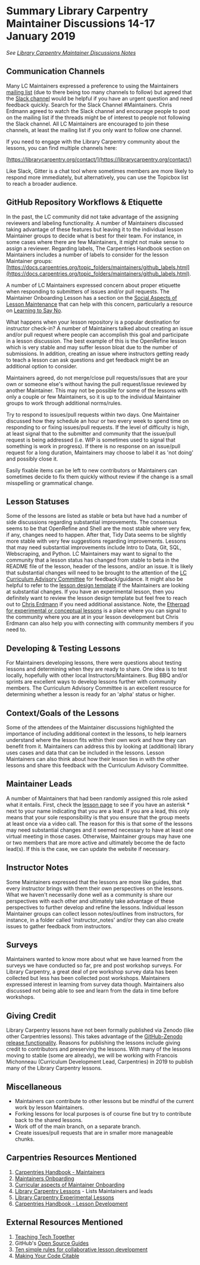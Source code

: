 # Summary Library Carpentry Maintainer Discussions 14-17 January 2019
_See [Library Carpentry Maintainer Discussions Notes](https://pad.carpentries.org/lc-maintainers)_

## Communication Channels
Many LC Maintainers expressed a preference to using the Maintainers [mailing list](https://carpentries.topicbox.com/groups/maintainers) (due to there being too many channels to follow) but agreed that the [Slack channel](https://carpentries.slack.com/?redir=%2Fmessages%2FC8H5LN44V%2Fdetails%2F) would be helpful if you have an urgent question and need feedback quickly. Search for the Slack Channel #Maintainers. Chris Erdmann agreed to watch the Slack channel and encourage people to post on the mailing list if the threads might be of interest to people not following the Slack channel. All LC Maintainers are encouraged to join these channels, at least the mailing list if you only want to follow one channel.

If you need to engage with the Library Carpentry community about the lessons, you can find multiple channels here:

[https://librarycarpentry.org/contact/](https://librarycarpentry.org/contact/)

Like Slack, Gitter is a chat tool where sometimes members are more likely to respond more immediately, but alternatively, you can use the Topicbox list to reach a broader audience.


## GitHub Repository Workflows & Etiquette
In the past, the LC community did not take advantage of the assigning reviewers and labeling functionality.  A number of Maintainers discussed taking advantage of these features but leaving it to the individual lesson Maintainer groups to decide what is best for their team. For instance, in some cases where there are few Maintainers, it might not make sense to assign a reviewer. Regarding labels, The Carpentries Handbook section on Maintainers includes a number of labels to consider for the lesson Maintainer groups: [https://docs.carpentries.org/topic_folders/maintainers/github_labels.html](https://docs.carpentries.org/topic_folders/maintainers/github_labels.html).

A number of LC Maintainers expressed concern about proper etiquette when responding to submitters of issues and/or pull requests. The Maintainer Onboarding Lesson has a section on the [Social Aspects of Lesson Maintenance](https://carpentries.github.io/maintainer-onboarding/aio.html#preparatory-homework-3) that can help with this concern, particularly a resource on [Learning to Say No](https://opensource.guide/best-practices/#learning-to-say-no).

What happens when your lesson repository is a popular destination for instructor check-in? A number of Maintainers talked about creating an issue and/or pull request where people can accomplish this goal and participate in a lesson discussion. The best example of this is the OpenRefine lesson which is very stable and may suffer lesson bloat due to the number of submissions. In addition, creating an issue where instructors getting ready to teach a lesson can ask questions and get feedback might be an additional option to consider.

Maintainers agreed, do not merge/close pull requests/issues that are your own or someone else's without having the pull request/issue reviewed by another Maintainer. This may not be possible for some of the lessons with only a couple or few Maintainers, so it is up to the individual Maintainer groups to work through additional norms/rules.

Try to respond to issues/pull requests within two days. One Maintainer discussed how they schedule an hour or two every week to spend time on responding to or fixing issues/pull requests. If the level of difficulty is high, at least signal that to the submitter and community that the issue/pull request is being addressed (i.e. WIP is sometimes used to signal that something is work in progress). If there is no response on an issue/pull request for a long duration, Maintainers may choose to label it as 'not doing' and possibly close it.

Easily fixable items can be left to new contributors or Maintainers can sometimes decide to fix them quickly without review if the change is a small misspelling or grammatical change.


## Lesson Statuses
Some of the lessons are listed as stable or beta but have had a number of side discussions regarding substantial improvements. The consensus seems to be that OpenRefine and Shell are the most stable where very few, if any, changes need to happen. After that, Tidy Data seems to be slightly more stable with very few suggestions regarding improvements. Lessons that may need substantial improvements include Intro to Data, Git, SQL, Webscraping, and Python. LC Maintainers may want to signal to the community that a lesson status has changed from stable to beta in the README file of the lesson, header of the lessons, and/or an issue. It is likely that substantial changes will need to be brought to the attention of the [LC Curriculum Advisory Committee](https://librarycarpentry.org/cac/) for feedback/guidance. It might also be helpful to refer to the [lesson design template](http://carpentries.github.io/lesson-example/) if the Maintainers are looking at substantial changes. If you have an experimental lesson, then you definitely want to review the lesson design template but feel free to reach out to [Chris Erdmann](mailto:chris@carpentries.org) if you need additional assistance. Note, the [Etherpad for experimental or conceptual lessons](https://pad.carpentries.org/lc-experimental-lessons) is a place where you can signal to the community where you are at in your lesson development but Chris Erdmann can also help you with connecting with community members if you need to.

## Developing & Testing Lessons
For Maintainers developing lessons, there were questions about testing lessons and determining when they are ready to share. One idea is to test locally, hopefully with other local Instructors/Maintainers. Bug BBQ and/or sprints are excellent ways to develop lessons further with community members.  The Curriculum Advisory Committee is an excellent resource for determining whether a lesson is ready for an 'alpha' status or higher.

## Context/Goals of the Lessons
Some of the attendees of the Maintainer discussions highlighted the importance of including additional context in the lessons, to help learners understand where the lesson fits within their own work and how they can benefit from it. Maintainers can address this by looking at (additional) library uses cases and data that can be included in the lessons. Lesson Maintainers can also think about how their lesson ties in with the other lessons and share this feedback with the Curriculum Advisory Committee.

## Maintainer Leads
A number of Maintainers that had been randomly assigned this role asked what it entails. First, check the [lesson page](https://librarycarpentry.org/lessons/) to see if you have an asterisk * next to your name indicating that you are a lead. If you are a lead, this only means that your sole responsibility is that you ensure that the group meets at least once via a video call. The reason for this is that some of the lessons may need substantial changes and it seemed necessary to have at least one virtual meeting in those cases. Otherwise, Maintainer groups may have one or two members that are more active and ultimately become the de facto lead(s). If this is the case, we can update the website if necessary.

## Instructor Notes
Some Maintainers expressed that the lessons are more like guides, that every instructor brings with them their own perspectives on the lessons. What we haven't necessarily done well as a community is share our perspectives with each other and ultimately take advantage of these perspectives to further develop and refine the lessons. Individual lesson Maintainer groups can collect lesson notes/outlines from instructors, for instance, in a folder called 'instructor_notes' and/or they can also create issues to gather feedback from instructors.

## Surveys
Maintainers wanted to know more about what we have learned from the surveys we have conducted so far, pre and post workshop surveys. For Library Carpentry, a great deal of pre workshop survey data has been collected but less has been collected post workshops. Maintainers expressed interest in learning from survey data though. Maintainers also discussed not being able to see and learn from the data in time before workshops.

## Giving Credit
Library Carpentry lessons have not been formally published via Zenodo (like other Carpentries lessons). This takes advantage of the [GitHub-Zenodo release functionality](https://guides.github.com/activities/citable-code/). Reasons for publishing the lessons include giving credit to contributors and preserving the lessons. With many of the lessons moving to stable (some are already), we will be working with Francois Michonneau (Curriculum Development Lead, Carpentries) in 2019 to publish many of the Library Carpentry lessons.

## Miscellaneous
* Maintainers can contribute to other lessons but be mindful of the current work by lesson Maintainers.
* Forking lessons for local purposes is of course fine but try to contribute back to the shared lessons.
* Work off of the main branch, on a separate branch.
* Create issues/pull requests that are in smaller more manageable chunks.

## Carpentries Resources Mentioned

1. [Carpentries Handbook - Maintainers](https://docs.carpentries.org/topic_folders/maintainers/maintainers.html)
2. [Maintainers Onboarding](https://carpentries.github.io/maintainer-onboarding/index.html)
3. [Curricular aspects of Maintainer Onboarding](https://github.com/LibraryCarpentry/governance/issues/10#issuecomment-453713612)
4. [Library Carpentry Lessons](https://librarycarpentry.org/lessons/) - Lists Maintainers and leads
5. [Library Carpentry Experimental Lessons](https://pad.carpentries.org/lc-experimental-lessons)
6. [Carpentries Handbook - Lesson Development](https://docs.carpentries.org/topic_folders/lesson_development/index.html)


## External Resources Mentioned

1. [Teaching Tech Together](http://teachtogether.tech)
2. GitHub's [Open Source Guides](https://opensource.guide/)
3. [Ten simple rules for collaborative lesson development](https://docs.carpentries.org/topic_folders/lesson_development/index.html)
4. [Making Your Code Citable](https://guides.github.com/activities/citable-code/)
